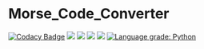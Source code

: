 # Morse_Code_Converter
[![Codacy Badge](https://api.codacy.com/project/badge/Grade/ebd6fa0fc8094899a52cfef2a90a49bf)](https://www.codacy.com/app/fsssosei/Morse_Code_Converter?utm_source=github.com&amp;utm_medium=referral&amp;utm_content=fsssosei/Morse_Code_Converter&amp;utm_campaign=Badge_Grade)
<a href="https://codeclimate.com/github/fsssosei/Morse_Code_Converter/maintainability"><img src="https://api.codeclimate.com/v1/badges/385827b73f4d28b2841b/maintainability" /></a>
<img src="https://scrutinizer-ci.com/g/fsssosei/Morse_Code_Converter/badges/quality-score.png?b=master" />
<img src="https://scrutinizer-ci.com/g/fsssosei/Morse_Code_Converter/badges/build.png?b=master" />
<img src="https://scrutinizer-ci.com/g/fsssosei/Morse_Code_Converter/badges/code-intelligence.svg?b=master" />
[![Language grade: Python](https://img.shields.io/lgtm/grade/python/g/fsssosei/Morse_Code_Converter.svg?logo=lgtm&logoWidth=18)](https://lgtm.com/projects/g/fsssosei/Morse_Code_Converter/context:python)
